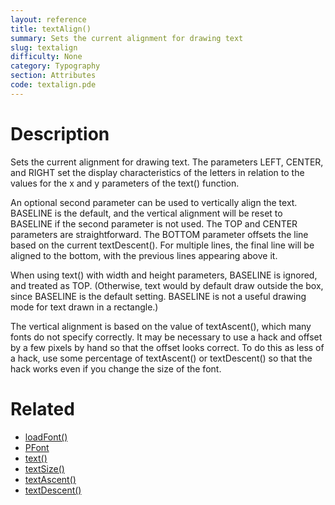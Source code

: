 ```yaml
---
layout: reference
title: textAlign()
summary: Sets the current alignment for drawing text
slug: textalign
difficulty: None
category: Typography
section: Attributes
code: textalign.pde
---
```


# Description

Sets the current alignment for drawing text. The parameters LEFT, CENTER, and RIGHT set the display characteristics of the letters in relation to the values for the x and y parameters of the text() function.
 
An optional second parameter can be used to vertically align the text. BASELINE is the default, and the vertical alignment will be reset to BASELINE if the second parameter is not used. The TOP and CENTER parameters are straightforward. The BOTTOM parameter offsets the line based on the current textDescent(). For multiple lines, the final line will be aligned to the bottom, with the previous lines appearing above it.
 
When using text() with width and height parameters, BASELINE is ignored, and treated as TOP. (Otherwise, text would by default draw outside the box, since BASELINE is the default setting. BASELINE is not a useful drawing mode for text drawn in a rectangle.)
 
The vertical alignment is based on the value of textAscent(), which many fonts do not specify correctly. It may be necessary to use a hack and offset by a few pixels by hand so that the offset looks correct. To do this as less of a hack, use some percentage of textAscent() or textDescent() so that the hack works even if you change the size of the font.
# Related

- [loadFont()](loadfont.html)
- [PFont](pfont.html)
- [text()](text.html)
- [textSize()](textsize.html)
- [textAscent()](textascent.html)
- [textDescent()](textdescent.html)
